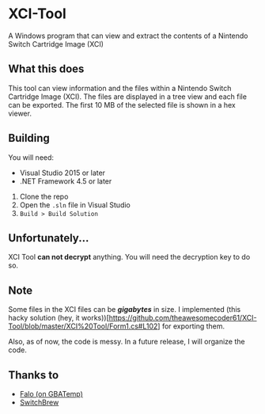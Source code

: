 # XCI-Tool
A Windows program that can view and extract the contents of a Nintendo Switch Cartridge Image (XCI)

## What this does
This tool can view information and the files within a Nintendo Switch Cartridge Image (XCI). The files are displayed in a tree view and each file can be exported. The first 10 MB of the selected file is shown in a hex viewer.

## Building
You will need:
* Visual Studio 2015 or later
* .NET Framework 4.5 or later

1. Clone the repo
2. Open the `.sln` file in Visual Studio
3. `Build > Build Solution`

## Unfortunately...
XCI Tool **can not decrypt** anything. You will need the decryption key to do so.

## Note
Some files in the XCI files can be ***gigabytes*** in size. I implemented (this hacky solution (hey, it works))[https://github.com/theawesomecoder61/XCI-Tool/blob/master/XCI%20Tool/Form1.cs#L102] for exporting them.

Also, as of now, the code is messy. In a future release, I will organize the code.

## Thanks to
* [Falo (on GBATemp)](https://pastebin.com/RMv2CW2H)
* [SwitchBrew](http://switchbrew.org/index.php?title=Gamecard_Format)
